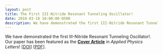 ```yaml
---
layout: post
title: The First III-Nitride Resonant Tunneling Oscillator!
date: 2018-03-18 10:00:00-0500
description: We have demonstrated the first III-Nitride Resonant Tunneling Oscillator!
---
```

We have demonstrated the first III-Nitride Resonant Tunneling Oscillator!.
Our paper has been featured as the <a href="https://aip.scitation.org/action/showLargeCover?doi=10.1063%2Fapl.2018.112.issue-10" target="\_blank">__Cover Article__</a> in _Applied Physics Letters_! [<a href="https://doi.org/10.1063/1.5016414" target="\_blank">DOI</a>] [<a href="{{ '20180318_APL_RTD_Oscillator.pdf' | prepend: '/assets/pdf/' | prepend: site.baseurl | prepend: site.url }}" target="\_blank">PDF</a>].

